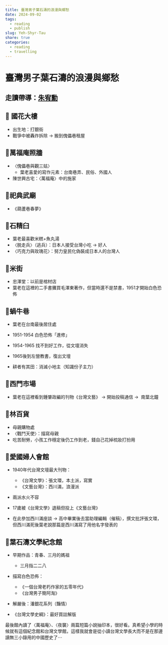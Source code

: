```yaml
---
title: 臺灣男子葉石濤的浪漫與鄉愁
date: 2024-09-02
tags:
  - reading
  - publish
slug: Yeh-Shyr-Tau
share: true
categories:
  - reading
  - travelling
---
```

# 臺灣男子葉石濤的浪漫與鄉愁  
  
## 走讀帶導：[朱宥勳](https://www.facebook.com/chuck158207/posts/pfbid0qxE6an3MRpryvga8acfv84QNdRj8Zji8CLxgutj13sEqfJTrZ8JjAQKDUJDwYAewl)  
  
## 📍 國花大樓  
- 出生地：打銀街  
- 戰爭中被轟炸拆除 → 搬到傀儡巷租屋  
<!-- more -->  
## 📍萬福庵照牆  
- 〈傀儡巷與觀三姑〉  
	- 葉老喜愛的寫作元素：台南巷弄、民俗、外國人  
- 陳世興古宅：〈萬福庵〉中的施家  
  
## 📍祀典武廟  
- 《葫蘆巷春夢》  
  
## 📍石精臼  
- 葉老最喜歡米糕+魚丸湯  
- 〈脱走兵〉（逃兵）：日本人接受台灣小吃 → 好人  
- 〈巧克力與玫瑰花〉：努力皇民化偽裝成日本人的台灣人  
  
## 📍米街  
- 忠澤堂：以前是棺材店  
- 葉老在這裡的二手書攤買毛澤東著作，但當時還不是禁書，1951才開始白色恐佈  
  
## 📍蝸牛巷  
- 葉老在台南最後居住處  
  
- 1951-1954 白色恐佈「進修」  
- 1954-1965 找不到好工作，從文壇消失  
- 1965後到左營教書，復出文壇  
  
- 耕者有其田：消滅小地主（知識份子主力）  
  
## 📍西門市場  
- 葉老在這裡看到鍾肇政編的刊物《台灣文藝》 → 開始投稿通信 →  南葉北鐘  
  
## 📍林百貨  
- 母親購物處  
- 〈戰鬥天使〉：描寫母親  
- 吃苦耐勞，小孩工作穩定後仍工作到老，錢自己花掉梳妝打扮用  
  
## 📍愛國婦人會館  
- 1940年代台灣文壇最大刊物：  
	- 《台灣文學》：張文環，本土派，寫實  
	- 《文藝台灣》：西川滿，浪漫派  
- 兩派水火不容  
  
- 17歲被《台灣文學》退稿但投上《文藝台灣》  
  
- 在此參加西川滿座談 → 高中畢業後去當助理編輯（催稿），撰文批評張文環，但西川滿死後葉老說那篇是西川滿寫了用他名字發表的  
  
## 📍葉石濤文學紀念館  
- 早期作品：青春、三月的媽祖  
	- 三月指二二八  
  
- 描寫白色恐佈：  
	- 《一個台灣老朽作家的五零年代》  
	- 《台灣男子簡阿淘》  
  
- 解嚴後：潘銀花系列（豔情）  
  
- 《台灣文學史綱》：最好買註解版  
  
最後館內讀了〈萬福庵〉、〈夜襲〉兩篇短篇小說抽印本，很好看。真希望小學的時候就有這個紀念館和台灣文學館，這樣我就會是從小讀台灣文學長大而不是在那邊讀無三小錄用的中國歷史了⋯